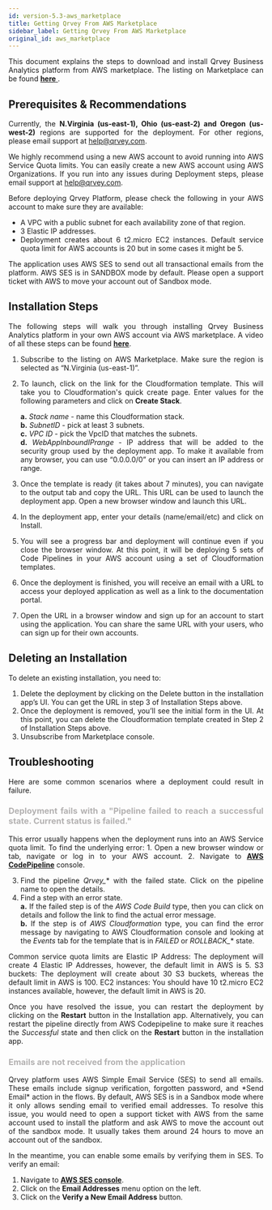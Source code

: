 ```yaml
---
id: version-5.3-aws_marketplace
title: Getting Qrvey From AWS Marketplace
sidebar_label: Getting Qrvey From AWS Marketplace
original_id: aws_marketplace
---
```


<div style="text-align: justify">

This document explains the steps to download and install Qrvey Business Analytics platform from AWS marketplace. The listing on Marketplace can be found 
<a href="https://aws.amazon.com/marketplace/pp/B0863DDPQG"> <strong> here</strong> </a>.

## Prerequisites & Recommendations
Currently, the **N.Virginia (us-east-1), Ohio (us-east-2) and Oregon (us-west-2)** regions are supported for the deployment. For other regions, please email support at help@qrvey.com.

We highly recommend using a new AWS account to avoid running into AWS Service Quota limits. You can easily create a new AWS account using AWS Organizations. If you run into any issues during Deployment steps, please email support at help@qrvey.com.


Before deploying Qrvey Platform, please check the following in your AWS account to make sure they are available:
* A VPC with a public subnet for each availability zone of that region.
* 3 Elastic IP addresses.
* Deployment creates about 6 t2.micro EC2 instances. Default service quota limit for AWS accounts is 20 but in some cases it might be 5.

The application uses AWS SES to send out all transactional emails from the platform. AWS SES is in SANDBOX mode by default. Please open a support ticket with AWS to move your account out of Sandbox mode.

## Installation Steps
The following steps will walk you through installing Qrvey Business Analytics platform in your own AWS account via AWS marketplace. A video of all these steps can be found <a href="https://qrvey.wistia.com/medias/bt8531nhf0"> <strong>here</strong></a>. 

1. Subscribe to the listing on AWS Marketplace. Make sure the region is selected as “N.Virginia (us-east-1)”.
2. To launch, click on the link for the Cloudformation template.  This will take you to Cloudformation's quick create page. Enter values for the following parameters and click on **Create Stack**.  

   **a.** *Stack name* - name this Cloudformation stack.  
  **b.** *SubnetID* - pick at least 3 subnets.  
**c.** *VPC ID* - pick the VpcID that matches the subnets.   
**d.** *WebAppInboundIPrange* - IP address that will be added to the security group used by the deployment app. To make it available from any browser, you can use “0.0.0.0/0” or you can insert an IP address or range.

3. Once the template is ready (it takes about 7 minutes), you can navigate to the output tab and copy the URL. This URL can be used to launch the deployment app. Open a new browser window and launch this URL.
4. In the deployment app, enter your details (name/email/etc) and click on Install.
5. You will see a progress bar and deployment will continue even if you close the browser window. At this point, it will be deploying 5 sets of Code Pipelines in your AWS account using a set of Cloudformation templates.
6. Once the deployment is finished, you will receive an email with a URL to access your deployed application as well as a link to the documentation portal.
7. Open the URL in a browser window and sign up for an account to start using the application. You can share the same URL with your users, who can sign up for their own accounts. 

## Deleting an Installation
To delete an existing installation, you need to: 
1. Delete the deployment by clicking on the Delete button in the installation app’s UI. You can get the URL in step 3 of Installation Steps above.
2. Once the deployment is removed, you’ll see the initial form in the UI. At this point, you can delete the Cloudformation template created in Step 2 of Installation Steps above.
3. Unsubscribe from Marketplace console.

## Troubleshooting
Here are some common scenarios where a deployment could result in failure.

<h3 style="color:#B3B1B1"> Deployment fails with a "Pipeline failed to reach a successful state. Current status is failed." 
</h3>  
This error usually happens when the deployment runs into an AWS Service quota limit. To find the underlying error: 
1. Open a new browser window or tab, navigate or log in to your AWS account.
2. Navigate to 
<a href="https://console.aws.amazon.com/codesuite/codepipeline/pipelines?region=us-east-1 "> <strong>AWS CodePipeline</strong></a> console.



3. Find the pipeline *Qrvey_** with the failed state. Click on the pipeline name to open the details.
4. Find a step with an error state.   
  **a.** If the failed step is of the *AWS Code Build* type, then you can click on details and follow the link to find the actual error message.  
  **b.** If the step is of *AWS Cloudformation* type, you can find the error message by navigating to AWS Cloudformation console and looking at the *Events* tab for the template that is in *FAILED* or *ROLLBACK_** state.

Common service quota limits are
Elastic IP Address: The deployment will create 4 Elastic IP Addresses, however, the default limit in AWS is 5.
S3 buckets: The deployment will create about 30 S3 buckets, whereas the default limit in AWS is 100.
EC2 instances: You should have 10 t2.micro EC2 instances available, however, the default limit in AWS is 20. 

Once you have resolved the issue, you can restart the deployment by clicking on the **Restart** button in the Installation app. Alternatively, you can restart the pipeline directly from AWS Codepipeline to make sure it reaches the *Successful* state and then click on the **Restart** button in the installation app.

<h3 style="color:#B3B1B1"> Emails are not received from the application
</h3> 
Qrvey platform uses AWS Simple Email Service (SES) to send all emails. These emails include signup verification, forgotten password, and *Send Email* action in the flows.   
By default, AWS SES is in a Sandbox mode where it only allows sending email to verified email addresses. To resolve this issue, you would need to open a support ticket with AWS from the same account used to install the platform and ask AWS to move the account out of the sandbox mode. It usually takes them around 24 hours to move an account out of the sandbox. 

In the meantime, you can enable some emails by verifying them in SES. To verify an email:
1. Navigate to  <a href="https://console.aws.amazon.com/ses/home?region=us-east-1# "> <strong>AWS SES console</strong></a>.
2. Click on the **Email Addresses** menu option on the left.
3. Click on the **Verify a New Email Address** button.
